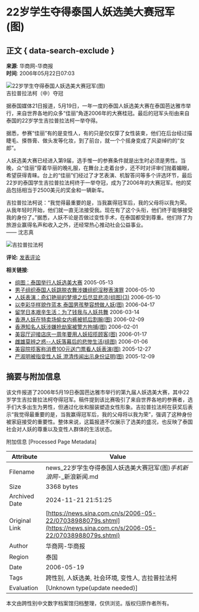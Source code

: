 # 22岁学生夺得泰国人妖选美大赛冠军(图)

## 正文 { data-search-exclude }


**来源**: 华商网-华商报  
**时间**: 2006年05月22日07:03  

![22岁学生夺得泰国人妖选美大赛冠军(图)](http://image2.sina.com.cn/dy/s/2006-05-22/U1596P1T1D9927901F21DT20060522112200.jpg)  
吉拉普拉法柯（中）夺冠

据泰国媒体21日报道，5月19日，一年一度的泰国人妖选美大赛在泰国芭达雅市举行，来自世界各地的众多“佳丽”角逐2006年的大赛桂冠。最后的冠军头衔由来自泰国的22岁学生吉拉普拉法柯一举夺得。

据悉，参赛“佳丽”有的是变性人，有的只是仅仅穿了女性装束，他们在后台经过描睫毛、搽唇膏、做头发等化妆，到了前台，就一个个摇身变成了风姿绰约的“女郎”。

人妖选美大赛已经进入第9届，选手惟一的参赛条件就是出生时必须是男性。当晚，众“佳丽”穿着华丽的晚礼服，在舞台上走着台步，还不时对评审们抛着媚眼，希望获得青睐。台上的“佳丽”们经过了才艺表演、机智答问等多个评选环节，最后22岁的泰国学生吉拉普拉法柯终于一举夺冠，成为了2006年的大赛冠军。他的奖品包括相当于2500美元的奖金和一辆新车。

吉拉普拉法柯说：“我觉得最重要的是，当我赢得冠军后，我的父母将以我为荣。从我年轻时开始，他们就一直无法接受我。现在有了这个头衔，他们终于能够接受我的身份了。”据悉，人妖不论是否做过变性手术，在泰国都受到尊重。他们除了为旅游业赢得名声和收入之外，还经常热心推动社会公益事业。  
—— 沈志真

![吉拉普拉法柯](http://image2.sina.com.cn/dy/images/xfrd_04.gif)  

**评论**: [发表评论](http://comment4.news.sina.com.cn/comment/comment4.html?channel=sh&newsid=1-1-9927901&style=0)  

**相关链接**:
- [组图：泰国举行人妖选美大赛](http://news.sina.com.cn/s/2005-05-13/16026634780.shtml) 2005-05-13
- [男子组织泰国人妖跳脱衣舞涉嫌组织淫秽表演罪](http://news.sina.com.cn/s/2006-05-10/14308887874s.shtml) 2006-05-10
- [人妖表演：奇幻艳丽的梦境之后尽显悲凉(组图)(3)](http://eladies.sina.com.cn/news/2006/0510/1134246984.html) 2006-05-10
- [以李彩华样貌作蓝本 泰国男孩整容想做人妖(图)](http://ent.sina.com.cn/s/h/2006-04-17/15101052350.html) 2006-04-17
- [留学日本艰辛生活：为了钱我与人妖共舞](http://book.sina.com.cn/excerpt/livlivsz/2006-03-14/1107197928.shtml) 2006-03-14
- [香港人妖在特卖场偷女内裤被抓后割腕(图)](http://news.sina.com.cn/s/2006-02-09/09548161385s.shtml) 2006-02-09
- [香港知名人妖涉嫌抢劫案被警方拘捕(图)](http://news.sina.com.cn/s/2006-02-01/15178113539s.shtml) 2006-02-01
- [美容厅迎接店庆一周年要用人妖招揽顾客(图)](http://news.sina.com.cn/s/2006-01-17/05318003163s.shtml) 2006-01-17
- [雌雄莫辨之惑--人妖落幕后的悲惨生活(组图)](http://cul.sina.com.cn/bbs/f/2006/0106/18355924.html) 2006-01-06
- [美容院揽客称消费100元送门票看人妖表演(图)](http://news.sina.com.cn/s/2005-12-27/05337825088s.shtml) 2005-12-27
- [严淑明被指变性人妖 澄清传闻出示身份证明(图)](http://ent.sina.com.cn/s/h/2005-12-09/1614923253.html) 2005-12-09

## 摘要与附加信息

<!-- tcd_abstract -->
该文件报道了2006年5月19日泰国芭达雅市举行的第九届人妖选美大赛，其中22岁学生吉拉普拉法柯夺得冠军。稿件提到该比赛吸引了来自世界各地的参赛者，选手们大多出生为男性，但通过化妆和服装塑造女性形象。吉拉普拉法柯在获奖后表示“我觉得最重要的是，当我赢得冠军后，我的父母将以我为荣”，强调了这种身份被家庭接受的重要性。整体来说，这篇报道不仅展示了选美的盛况，也反映了泰国社会对人妖的尊重以及变性人群体的生活状态。
<!-- tcd_abstract_end -->

附加信息 [Processed Page Metadata]

| Attribute       | Value                                  |
|-----------------|----------------------------------------|
| Filename        | news_22岁学生夺得泰国人妖选美大赛冠军(图)_手机新浪网_-_新浪新闻.md                             |
| Size            | 3368 bytes                           |
| Archived Date   | 2024-11-21 21:51:25                             |
| Original Link   | [https://news.sina.com.cn/s/2006-05-22/07038988079s.shtml](https://news.sina.com.cn/s/2006-05-22/07038988079s.shtml)                       |
| Author          | 华商网-华商报                               |
| Region          | 泰国                               |
| Date            | 2006-05-19                                 |
| Tags            | 跨性别, 人妖选美, 社会环境, 变性人, 吉拉普拉法柯                                 |
| Evaluation            | [Unknown type(update needed)]                                 |
<!-- tcd_table_end -->

本文由跨性别中文数字档案馆归档整理，仅供浏览。版权归原作者所有。
